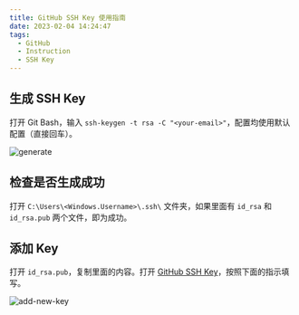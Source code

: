 ```yaml
---
title: GitHub SSH Key 使用指南
date: 2023-02-04 14:24:47
tags:
  - GitHub
  - Instruction
  - SSH Key
---
```


## 生成 SSH Key

打开 Git Bash，输入 `ssh-keygen -t rsa -C "<your-email>"`，配置均使用默认配置（直接回车）。

![generate](/images/github-ssh-key/generate.png)

## 检查是否生成成功

打开 `C:\Users\<Windows.Username>\.ssh\` 文件夹，如果里面有 `id_rsa` 和 `id_rsa.pub` 两个文件，即为成功。

## 添加 Key

打开 `id_rsa.pub`，复制里面的内容。打开 [GitHub SSH Key](https://github.com/settings/ssh/new)，按照下面的指示填写。

![add-new-key](/images/github-ssh-key/add-new-key.png)
